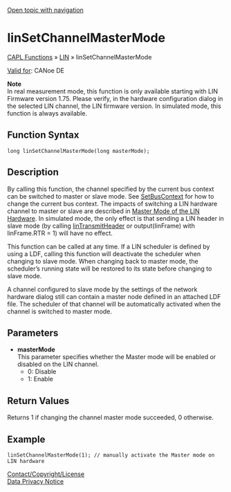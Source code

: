 [Open topic with navigation](../../../../../CANoeDEFamily.htm#Topics/CAPLFunctions/LIN/Functions/CAPLfunctionLINSetChannelMasterMode.md)

# linSetChannelMasterMode

[CAPL Functions](../../CAPLfunctions.md) » [LIN](../CAPLfunctionsLINOverview.md) » linSetChannelMasterMode

[Valid for](../../../Shared/FeatureAvailability.md):  CANoe DE

**Note**  
In real measurement mode, this function is only available starting with LIN Firmware version 1.75. Please verify, in the hardware configuration dialog in the selected LIN channel, the LIN firmware version. In simulated mode, this function is always available.

## Function Syntax

```plaintext
long linSetChannelMasterMode(long masterMode);
```

## Description

By calling this function, the channel specified by the current bus context can be switched to master or slave mode. See [SetBusContext](../../Other/Functions/CAPLfunctionSetBusContext.md) for how to change the current bus context. The impacts of switching a LIN hardware channel to master or slave are described in [Master Mode of the LIN Hardware](../../../CANoeCANalyzer/LIN/HowTos/LINHardwareMasterMode.md). In simulated mode, the only effect is that sending a LIN header in slave mode (by calling [linTransmitHeader](CAPLfunctionLINTransmitHeader.md) or output(linFrame) with linFrame.RTR = 1) will have no effect.

This function can be called at any time. If a LIN scheduler is defined by using a LDF, calling this function will deactivate the scheduler when changing to slave mode. When changing back to master mode, the scheduler’s running state will be restored to its state before changing to slave mode.

A channel configured to slave mode by the settings of the network hardware dialog still can contain a master node defined in an attached LDF file. The scheduler of that channel will be automatically activated when the channel is switched to master mode.

## Parameters

- **masterMode**  
  This parameter specifies whether the Master mode will be enabled or disabled on the LIN channel.
  - 0: Disable
  - 1: Enable

## Return Values

Returns 1 if changing the channel master mode succeeded, 0 otherwise.

## Example

```plaintext
linSetChannelMasterMode(1); // manually activate the Master mode on LIN hardware
```

[Contact/Copyright/License](../../../Shared/ContactCopyrightLicense.md)  
[Data Privacy Notice](https://www.vector.com/int/en/company/get-info/privacy-policy/)
